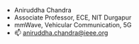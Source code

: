 - Aniruddha Chandra
- Associate Professor, ECE, NIT Durgapur
- mmWave, Vehicular Communication, 5G
- 📫 aniruddha.chandra@ieee.org

<!---
Aniruddha-Chandra/Aniruddha-Chandra is a ✨ special ✨ repository because its `README.md` (this file) appears on your GitHub profile.
You can click the Preview link to take a look at your changes.
--->
